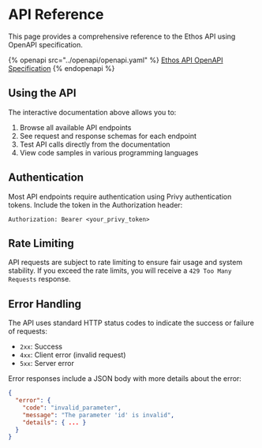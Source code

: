 # API Reference

This page provides a comprehensive reference to the Ethos API using OpenAPI specification.

{% openapi src="../openapi/openapi.yaml" %}
[Ethos API OpenAPI Specification](../openapi/openapi.yaml)
{% endopenapi %}

## Using the API

The interactive documentation above allows you to:

1. Browse all available API endpoints
2. See request and response schemas for each endpoint
3. Test API calls directly from the documentation
4. View code samples in various programming languages

## Authentication

Most API endpoints require authentication using Privy authentication tokens. Include the token in the Authorization header:

```
Authorization: Bearer <your_privy_token>
```

## Rate Limiting

API requests are subject to rate limiting to ensure fair usage and system stability. If you exceed the rate limits, you will receive a `429 Too Many Requests` response.

## Error Handling

The API uses standard HTTP status codes to indicate the success or failure of requests:

- `2xx`: Success
- `4xx`: Client error (invalid request)
- `5xx`: Server error

Error responses include a JSON body with more details about the error:

```json
{
  "error": {
    "code": "invalid_parameter",
    "message": "The parameter 'id' is invalid",
    "details": { ... }
  }
}
``` 